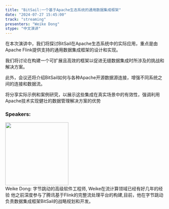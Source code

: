 ```yaml
---
title: "BitSail:一个基于Apache生态系统的通用数据集成框架"
date: "2024-07-27 15:45:00" 
track: "streaming"
presenters: "Weike Dong"
stype: "中文演讲"
---
```

在本次演讲中，我们将探讨BitSail在Apache生态系统中的实际应用，重点是由Apache Flink提供支持的通用数据集成框架的设计和实现。

我们将讨论在构建一个可扩展且高效的框架以促进无缝数据集成时所涉及的挑战和解决方案。

此外，会议还将介绍BitSail如何与各种Apache开源数据源连接，增强不同系统之间的连接和数据流。

将分享实际示例和案例研究，以展示这些集成在真实场景中的有效性，强调利用Apache技术实现健壮的数据管理解决方案的优势
 ### Speakers: 
 <img src="https://sessionize.com/image/1c51-400o400o1-RXVQ6dBzEuXoaDTNMKhWBg.jpg" width="200" /><br>Weike Dong: 字节跳动的高级软件工程师, Weike在流计算领域已经有好几年的经验
他之前深度参与了腾讯基于Flink的完整流处理平台的构建,目前，他在字节跳动负责数据集成框架BitSail的战略规划和开发。
 <br><br>